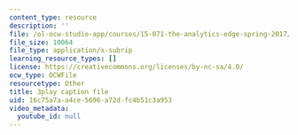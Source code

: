 ```yaml
---
content_type: resource
description: ''
file: /ol-ocw-studio-app/courses/15-071-the-analytics-edge-spring-2017/16c75a7aa4ce5696a72dfc4b51c3a953_Cfx7hyAoGL4.vtt
file_size: 10064
file_type: application/x-subrip
learning_resource_types: []
license: https://creativecommons.org/licenses/by-nc-sa/4.0/
ocw_type: OCWFile
resourcetype: Other
title: 3play caption file
uid: 16c75a7a-a4ce-5696-a72d-fc4b51c3a953
video_metadata:
  youtube_id: null
---
```

